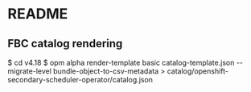 # README 

## FBC catalog rendering

$ cd v4.18
$ opm alpha render-template basic catalog-template.json --migrate-level bundle-object-to-csv-metadata > catalog/openshift-secondary-scheduler-operator/catalog.json

